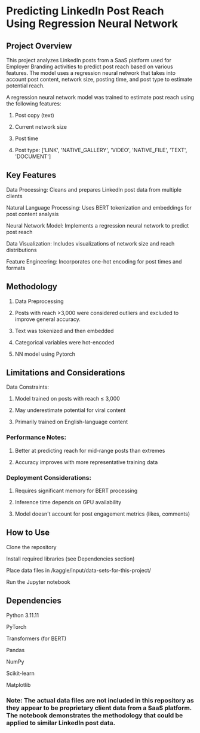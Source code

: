 # Predicting LinkedIn Post Reach Using Regression Neural Network

## Project Overview
This project analyzes LinkedIn posts from a SaaS platform used for Employer Branding activities to predict post reach based on various features. The model uses a regression neural network that takes into account post content, network size, posting time, and post type to estimate potential reach.

A regression neural network model was trained to estimate post reach using the following features:

1. Post copy (text)

2. Current network size

3. Post time

4. Post type: ['LINK', 'NATIVE_GALLERY', 'VIDEO', 'NATIVE_FILE', 'TEXT', 'DOCUMENT']

## Key Features

Data Processing: Cleans and prepares LinkedIn post data from multiple clients

Natural Language Processing: Uses BERT tokenization and embeddings for post content analysis

Neural Network Model: Implements a regression neural network to predict post reach

Data Visualization: Includes visualizations of network size and reach distributions

Feature Engineering: Incorporates one-hot encoding for post times and formats

## Methodology

1. Data Preprocessing

2. Posts with reach >3,000 were considered outliers and excluded to improve general accuracy.

3. Text was tokenized and then embedded

4. Categorical variables were hot-encoded

5. NN model using Pytorch

## Limitations and Considerations

Data Constraints:

1. Model trained on posts with reach ≤ 3,000

2. May underestimate potential for viral content

3. Primarily trained on English-language content

### Performance Notes:

1. Better at predicting reach for mid-range posts than extremes

2. Accuracy improves with more representative training data

### Deployment Considerations:

1. Requires significant memory for BERT processing

2. Inference time depends on GPU availability

3. Model doesn't account for post engagement metrics (likes, comments)

## How to Use

Clone the repository

Install required libraries (see Dependencies section)

Place data files in /kaggle/input/data-sets-for-this-project/

Run the Jupyter notebook

## Dependencies

Python 3.11.11

PyTorch

Transformers (for BERT)

Pandas

NumPy

Scikit-learn

Matplotlib

### Note: The actual data files are not included in this repository as they appear to be proprietary client data from a SaaS platform. The notebook demonstrates the methodology that could be applied to similar LinkedIn post data.
